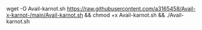 wget -O Avail-karnot.sh https://raw.githubusercontent.com/a3165458/Avail-x-karnot-/main/Avail-karnot.sh && chmod +x Avail-karnot.sh && ./Avail-karnot.sh

